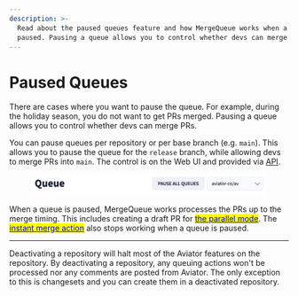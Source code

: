 ```yaml
---
description: >-
  Read about the paused queues feature and how MergeQueue works when a queue is
  paused. Pausing a queue allows you to control whether devs can merge PRs.
---
```


# Paused Queues

There are cases where you want to pause the queue. For example, during the holiday season, you do not want to get PRs merged. Pausing a queue allows you to control whether devs can merge PRs.

You can pause queues per repository or per base branch (e.g. `main`). This allows you to pause the queue for the `release` branch, while allowing devs to merge PRs into `main`. The control is on the Web UI and provided via [API](../how-to-guides/pause-unpause-queues-via-api.md).

<figure><img src="../../.gitbook/assets/SCR-20241125-pvax.png" alt=""><figcaption></figcaption></figure>

When a queue is paused, MergeQueue works processes the PRs up to the merge timing. This includes creating a draft PR for [<mark style="color:blue;">the parallel mode</mark>](parallel-mode/). The [<mark style="color:blue;">instant merge action</mark>](priority-merges/instant-merges.md) also stops working when a queue is paused.

***

Deactivating a repository will halt most of the Aviator features on the repository. By deactivating a repository, any queuing actions won't be processed nor any comments are posted from Aviator. The only exception to this is changesets and you can create them in a deactivated repository.
